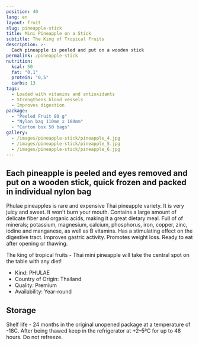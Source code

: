 ```yaml
---
position: 40
lang: en
layout: fruit
slug: pineapple-stick
title: Mini Pineapple on a Stick
subtitle: The King of Tropical Fruits
description: >-
  Each pineapple is peeled and put on a wooden stick
permalink: /pineapple-stick
nutrition:
  kcal: 50
  fat: "0,1"
  protein: "0,5"
  carbs: 13
tags:
  - Loaded with vitamins and antioxidants
  - Strengthens blood vessels
  - Improves digestion
package:
  - "Peeled Fruit 80 g"
  - "Nylon bag 110mm x 180mm"
  - "Carton box 50 bags"
gallery:
  - /images/pineapple-stick/pineapple_4.jpg
  - /images/pineapple-stick/pineapple_5.jpg
  - /images/pineapple-stick/pineapple_6.jpg
---
```


## Each pineapple is peeled and eyes removed and put on a wooden stick, quick frozen and packed in individual nylon bag

Phulae pineapples is rare and expensive Thai pineapple variety. It is very
juicy and sweet. It won't burn your mouth. Contains a large amount of delicate
fiber and organic acids, making it a great dietary meal. Full of of minerals;
potassium, magnesium, calcium, phosphorus, iron, copper, zinc, iodine and
manganese, as well as B vitamins. Has a stimulating effect on the digestive
tract. Improves gastric activity. Promotes weight loss. Ready to eat after opening or thawing.

The king of tropical fruits - Thai mini pineapple will take the central spot
on the table with any diet!

* Kind: PHULAE
* Country of Origin: Thailand
* Quality: Premium
* Availability: Year-round

## Storage

Shelf life - 24 months in the original unopened package at a temperature of -18С.
After being thawed keep in the refrigerator at +2–5ªС for up to 48 hours.
Do not refreeze.
